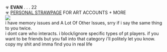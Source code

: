 ☣ **EVAN** . . .  22 <br/>
☣ [PERSONAL STRAWPAGE](https://w0lf.straw.page) FOR ART ACCOUNTS + MORE  <br/> 
<img src="https://gifcity.carrd.co/assets/images/gallery39/59e6c9a7.gif?v=47652796">
</a>
<br/>
i have memory issues and A Lot Of Other Issues, srry if i say the same thing to you twice. <br/> i dont care who interacts. i block/ignore specific types of pt players. if you want to be friends but you fall into that category i'll politely let you know.
<br/>
copy my shit and imma find you in real life
